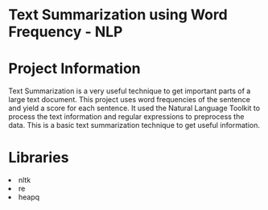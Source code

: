 # Text Summarization using Word Frequency - NLP

# Project Information

Text Summarization is a very useful technique to get important parts of a large text document. This project uses word frequencies of the sentence and yield a score for each sentence. It used the Natural Language Toolkit to process the text information and regular expressions to preprocess the data. This is a basic text summarization technique to get useful information.

# Libraries

<li>nltk
<li>re
<li>heapq
